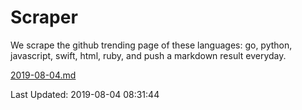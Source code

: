 # Scraper

We scrape the github trending page of these languages: go, python, javascript, swift, html, ruby, and push a markdown result everyday.

[2019-08-04.md](https://github.com/henson/Scraper/blob/master/2019-08-04.md)

Last Updated: 2019-08-04 08:31:44